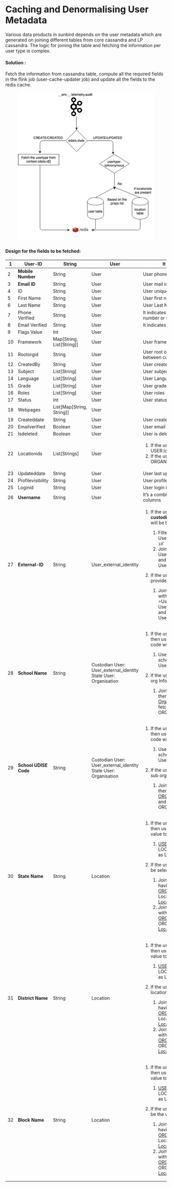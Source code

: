 # Caching and Denormalising User Metadata

Various data products in sunbird depends on the user metadata which are generated on joining different tables from core cassandra and LP cassandra. The logic for joining the table and fetching the information per user type is complex.

#### Solution : <a href="#solution-1" id="solution-1"></a>

Fetch the information from cassandra table, compute all the required fields in the flink job (user-cache-updater job) and update all the fields to the redis cache.

<figure><img src="../../../.gitbook/assets/image-20200629-050537.png" alt=""><figcaption></figcaption></figure>

#### Design for the fields to be fetched: <a href="#design-for-the-fields-to-be-fetched" id="design-for-the-fields-to-be-fetched"></a>

| 1  | **User-ID**           | String                      | User                                                                      | It indicates user unique Identifier                                                                                                                                                                                                                                                                                                                                                                                                                                                                                                                                                                                                                                                                                                                                                                                                                                                                                                                                                                     |
| -- | --------------------- | --------------------------- | ------------------------------------------------------------------------- | ------------------------------------------------------------------------------------------------------------------------------------------------------------------------------------------------------------------------------------------------------------------------------------------------------------------------------------------------------------------------------------------------------------------------------------------------------------------------------------------------------------------------------------------------------------------------------------------------------------------------------------------------------------------------------------------------------------------------------------------------------------------------------------------------------------------------------------------------------------------------------------------------------------------------------------------------------------------------------------------------------- |
| 2  | **Mobile Number**     | String                      | User                                                                      | User phone number in an encrypted format                                                                                                                                                                                                                                                                                                                                                                                                                                                                                                                                                                                                                                                                                                                                                                                                                                                                                                                                                                |
| 3  | **Email ID**          | String                      | User                                                                      | User mail id in an encrypted format                                                                                                                                                                                                                                                                                                                                                                                                                                                                                                                                                                                                                                                                                                                                                                                                                                                                                                                                                                     |
| 4  | ID                    | String                      | User                                                                      | User unique identifier                                                                                                                                                                                                                                                                                                                                                                                                                                                                                                                                                                                                                                                                                                                                                                                                                                                                                                                                                                                  |
| 5  | First Name            | String                      | User                                                                      | User first name                                                                                                                                                                                                                                                                                                                                                                                                                                                                                                                                                                                                                                                                                                                                                                                                                                                                                                                                                                                         |
| 6  | Last Name             | String                      | User                                                                      | User Last Name                                                                                                                                                                                                                                                                                                                                                                                                                                                                                                                                                                                                                                                                                                                                                                                                                                                                                                                                                                                          |
| 7  | Phone Verified        | String                      | User                                                                      | It indicates whether user is verified the phone number or not                                                                                                                                                                                                                                                                                                                                                                                                                                                                                                                                                                                                                                                                                                                                                                                                                                                                                                                                           |
| 8  | Email Verified        | String                      | User                                                                      | It indicates whether user is verified the email or not                                                                                                                                                                                                                                                                                                                                                                                                                                                                                                                                                                                                                                                                                                                                                                                                                                                                                                                                                  |
| 9  | Flags Value           | Int                         | User                                                                      |                                                                                                                                                                                                                                                                                                                                                                                                                                                                                                                                                                                                                                                                                                                                                                                                                                                                                                                                                                                                         |
| 10 | Framework             | Map\[String, List\[String]] | User                                                                      | User framework                                                                                                                                                                                                                                                                                                                                                                                                                                                                                                                                                                                                                                                                                                                                                                                                                                                                                                                                                                                          |
| 11 | Rootorgid             | String                      | User                                                                      | User root org id (can be used to differentiate between custodian and state user)                                                                                                                                                                                                                                                                                                                                                                                                                                                                                                                                                                                                                                                                                                                                                                                                                                                                                                                        |
| 12 | CreatedBy             | String                      | User                                                                      | User created By                                                                                                                                                                                                                                                                                                                                                                                                                                                                                                                                                                                                                                                                                                                                                                                                                                                                                                                                                                                         |
| 13 | Subject               | List\[String]               | User                                                                      | User subjects                                                                                                                                                                                                                                                                                                                                                                                                                                                                                                                                                                                                                                                                                                                                                                                                                                                                                                                                                                                           |
| 14 | Language              | List\[String]               | User                                                                      | User Language                                                                                                                                                                                                                                                                                                                                                                                                                                                                                                                                                                                                                                                                                                                                                                                                                                                                                                                                                                                           |
| 15 | Grade                 | List\[String]               | User                                                                      | User grades                                                                                                                                                                                                                                                                                                                                                                                                                                                                                                                                                                                                                                                                                                                                                                                                                                                                                                                                                                                             |
| 16 | Roles                 | List\[String]               | User                                                                      | User roles                                                                                                                                                                                                                                                                                                                                                                                                                                                                                                                                                                                                                                                                                                                                                                                                                                                                                                                                                                                              |
| 17 | Status                | Int                         | User                                                                      | User status                                                                                                                                                                                                                                                                                                                                                                                                                                                                                                                                                                                                                                                                                                                                                                                                                                                                                                                                                                                             |
| 18 | Webpages              | List\[Map\[String, String]] | User                                                                      |                                                                                                                                                                                                                                                                                                                                                                                                                                                                                                                                                                                                                                                                                                                                                                                                                                                                                                                                                                                                         |
| 19 | Createddate           | String                      | User                                                                      | User created date                                                                                                                                                                                                                                                                                                                                                                                                                                                                                                                                                                                                                                                                                                                                                                                                                                                                                                                                                                                       |
| 20 | Emailverified         | Boolean                     | User                                                                      | User email is verified or not                                                                                                                                                                                                                                                                                                                                                                                                                                                                                                                                                                                                                                                                                                                                                                                                                                                                                                                                                                           |
| 21 | Isdeleted             | Boolean                     | User                                                                      | User is deleted or not                                                                                                                                                                                                                                                                                                                                                                                                                                                                                                                                                                                                                                                                                                                                                                                                                                                                                                                                                                                  |
| 22 | Locationids           | List\[Strings]              | User                                                                      | <ol><li>If the user is <strong>Self Signed Up (custodian) user</strong>: USER.locationids</li><li>If the user is <strong>tenant user:</strong> ORGANISATION.locationids</li></ol>                                                                                                                                                                                                                                                                                                                                                                                                                                                                                                                                                                                                                                                                                                                                                                                                                       |
| 23 | Updateddate           | String                      | User                                                                      | User last updated date                                                                                                                                                                                                                                                                                                                                                                                                                                                                                                                                                                                                                                                                                                                                                                                                                                                                                                                                                                                  |
| 24 | Profilevisibility     | String                      | User                                                                      | User profile visibility                                                                                                                                                                                                                                                                                                                                                                                                                                                                                                                                                                                                                                                                                                                                                                                                                                                                                                                                                                                 |
| 25 | Loginid               | String                      | User                                                                      | User login id                                                                                                                                                                                                                                                                                                                                                                                                                                                                                                                                                                                                                                                                                                                                                                                                                                                                                                                                                                                           |
| 26 | **Username**          | String                      | User                                                                      | It’s a combination of user first name and last name columns                                                                                                                                                                                                                                                                                                                                                                                                                                                                                                                                                                                                                                                                                                                                                                                                                                                                                                                                             |
| 27 | **External-ID**       | String                      | User\_external\_identity                                                  | <ol><li><p>If the user is a <strong>self signed up user in the custodian org</strong> then the user’s self declared  ID will be the value to the field.</p><ol><li> Filter the User_external_identity.idtype='<code>declared-ext-id</code>'</li><li>Join with ORG table with condition User_external_identity.provider=ORG.channel and fetch User_external_identity.userid , User_external_identity.externalID</li></ol></li><li><p>If the user is a <strong>state user</strong> then the tenant provided External ID will be the value to the field.</p><ol><li>Join USER and User_external_identity table with User_external_identity.idType =User.channel and User_external_identity.provider=User.channel and fetch User_external_identity.userid , User_external_identity.externalID</li></ol></li></ol>                                                                                                                                                                                           |
| 28 | **School Name**       | String                      | <p>Custodian User: User_external_identity<br>State User: Organisation</p> | <ol><li><p>If the user is <strong>Self Signed Up (custodian) user</strong> then user’s self declared sub org Information code will be the value to the field.</p><ol><li>User_external_identity.idtype='declared-school-name' anf fetch User_external_identity.externalid,userid</li></ol></li><li><p>If the user is <strong>state user</strong> then tenant provided sub org Information will be the values.</p><ol><li>Join on User.userId = User_org.userId and then on get User_org.orgId and then join with <a href="http://organisation.id/">Organisation.id</a> where isRootOrg = false and fetch the Organisation.orgcode and ORG.orgname as school_name</li></ol></li></ol>                                                                                                                                                                                                                                                                                                                    |
| 29 | **School UDISE Code** | String                      | <p>Custodian User: User_external_identity<br>State User: Organisation</p> | <ol><li><p>If the user is <strong>Self Signed Up (custodian) user</strong> then user’s self declared sub org Information code will be the value to the field.</p><ol><li>User_external_identity.idtype='declared-school-udise-code' and fetch User_external_identity.externalid,userid</li></ol></li><li><p>If the user is <strong>tenant user</strong> then tenant provided sub org Information will be the values.</p><ol><li>Join on User.userId = User_org.userId and then on get User_org.orgId and then join with <a href="http://organisation.id/">ORGANISATION.id</a> where isRootOrg = false and fetch the ORGANISATION.orgcode and ORG.orgname as school_name</li></ol></li></ol>                                                                                                                                                                                                                                                                                                             |
| 30 | **State Name**        | String                      | Location                                                                  | <ol><li><p>If the user is <strong>Self Signed Up (custodian) user</strong> then user’s self declared location will be the value to the field</p><ol><li><a href="http://user.locationids=location.id/">USER.locationids=LOCATION.id</a> and LOCATION.type='state/' and fetch the name as LOCATION.{state_name},USER.userid</li></ol></li><li><p>If the user is <strong>tenant user</strong> then tenant location will be selected</p><ol><li>Join ORGANISATION and location table having condition:<br><a href="http://org.locationids=location.id/">ORG.locationids=Location.id</a> &#x26;&#x26; Location.type='state and fetch the <a href="http://location.name/">Location.name</a>, <a href="http://org.id/">ORG.id</a></li><li>Join the Dataframe given in (i) and user table with condition:<br><a href="http://org.id/">ORG.id</a> = USER.rootorgid &#x26;&#x26; ORG.isrootorg=true and get the USER.userid, <a href="http://location.name/">Location.name</a></li></ol></li></ol>               |
| 31 | **District Name**     | String                      | Location                                                                  | <ol><li><p>If the user is <strong>Self Signed Up (custodian) user</strong> then user’s self declared location will be the value to the field</p><ol><li><a href="http://user.locationids=location.id/">USER.locationids=LOCATION.id</a> and LOCATION.type='district' and fetch the name as LOCATION.{district_name},USER.userid</li></ol></li><li><p>If the user is <strong>tenant user</strong> then then tenant location will be selected</p><ol><li>Join ORGANISATION and location table having condition:<br><a href="http://org.locationids=location.id/">ORG.locationids=Location.id</a> &#x26;&#x26; Location.type='district and fetch the <a href="http://location.name/">Location.name</a>, <a href="http://org.id/">ORG.id</a></li><li>Join the Dataframe given in (i) and user table with condition:<br><a href="http://org.id/">ORG.id</a> = USER.rootorgid &#x26;&#x26; ORG.isrootorg=true and get the USER.userid, <a href="http://location.name/">Location.name</a></li></ol></li></ol>  |
| 32 | **Block Name**        | String                      | Location                                                                  | <ol><li><p>If the user is <strong>Self Signed Up (custodian) user</strong> then user’s self declared location will be the value to the field</p><ol><li><a href="http://user.locationids=location.id/">USER.locationids=LOCATION.id</a> and LOCATION.type='block' and fetch the name as LOCATION.{block_name},USER.userid</li></ol></li><li><p>If the user is <strong>tenant user</strong> then tenant location will be the value to the field</p><ol><li>Join ORGANISATION and location table having condition:<br><a href="http://org.locationids=location.id/">ORG.locationids=Location.id</a> &#x26;&#x26; Location.type='block' and fetch the <a href="http://location.name/">Location.name</a>, <a href="http://org.id/">ORG.id</a></li><li>Join the Dataframe given in (i) and user table with condition:<br><a href="http://org.id/">ORG.id</a> = USER.rootorgid &#x26;&#x26; ORG.isrootorg=true and get the USER.userid, <a href="http://location.name/">Location.name</a></li></ol></li></ol> |



